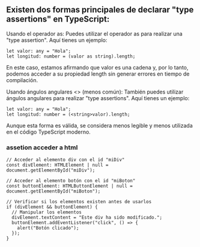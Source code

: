 ## Existen dos formas principales de declarar "type assertions" en TypeScript:

Usando el operador as:
Puedes utilizar el operador as para realizar una "type assertion". Aquí tienes un ejemplo:

```
let valor: any = "Hola";
let longitud: number = (valor as string).length;
```

En este caso, estamos afirmando que valor es una cadena y, por lo tanto, podemos acceder a su propiedad length sin generar errores en tiempo de compilación.

Usando ángulos angulares <> (menos común):
También puedes utilizar ángulos angulares para realizar "type assertions". Aquí tienes un ejemplo:

```
let valor: any = "Hola";
let longitud: number = (<string>valor).length;

```

Aunque esta forma es válida, se considera menos legible y menos utilizada en el código TypeScript moderno.

### assetion acceder a html

```
// Acceder al elemento div con el id "miDiv"
const divElement: HTMLElement | null = document.getElementById("miDiv");

// Acceder al elemento botón con el id "miBoton"
const buttonElement: HTMLButtonElement | null = document.getElementById("miBoton");

// Verificar si los elementos existen antes de usarlos
if (divElement && buttonElement) {
  // Manipular los elementos
  divElement.textContent = "Este div ha sido modificado.";
  buttonElement.addEventListener("click", () => {
    alert("Botón clicado");
  });
}
```
